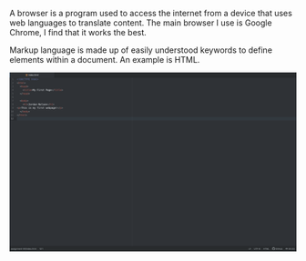 A browser is a program used to access the internet from a device that uses web languages to translate content. The main browser I use is Google Chrome, I find that it works the best.

Markup language is made up of easily understood keywords to define elements within a document. An example is HTML.

![Screenshot](./images/screenshot4.png)
